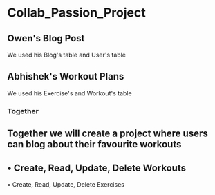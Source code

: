 # Collab_Passion_Project

## Owen's Blog Post
We used his Blog's table and User's table 
## Abhishek's Workout Plans
We used his Exercise's and Workout's table
### Together
Together we will 
create a project where users can blog about their favourite workouts
-----------------------------------------------------------------
• Create, Read, Update, Delete Workouts
--
• Create, Read, Update, Delete Exercises
